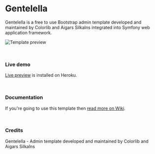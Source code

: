 # Gentelella

Gentelella is a free to use Bootstrap admin template developed and maintained by Colorlib and Aigars Silkalns integrated into Symfony web application framework.


![Template preview](http://krzysiekpiasecki.github.io/Gentelella/img/preview.png)

<br>

### Live demo

[Live preview](https://gentelella.herokuapp.com/admin/index) is installed on Heroku.

<br>

### Documentation

If you're going to use this template then [read more on Wiki](https://github.com/krzysiekpiasecki/Gentelella/wiki).


<br>

### Credits

Gentelella - Admin template developed and maintained by Colorlib and Aigars Silkalns


